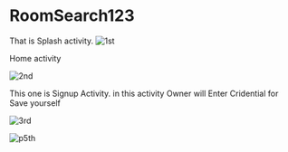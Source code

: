 # RoomSearch123

That is Splash  activity.
![1st](https://user-images.githubusercontent.com/72999132/171231902-281a2d23-b68c-45b5-a5a2-5be75fe0d767.jpg)

  
  
  Home activity
  
  ![2nd](https://user-images.githubusercontent.com/72999132/171233104-e5c7e8fa-e381-44bb-a5f8-63f466f265cb.jpg)
  






This one is Signup Activity. in this activity Owner will Enter Cridential for Save yourself 


![3rd](https://user-images.githubusercontent.com/72999132/171233817-c7aa3653-e599-48ef-8e36-d80636a56b70.jpg)






![p5th](https://user-images.githubusercontent.com/72999132/171235052-508ed265-6132-4020-b3f2-1bd6988833fd.jpg)
  
  

